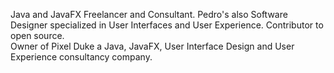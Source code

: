 Java and JavaFX Freelancer and Consultant. Pedro's also Software Designer specialized in User Interfaces and User Experience. Contributor to open source.   
Owner of Pixel Duke a Java, JavaFX, User Interface Design and User Experience consultancy company.
